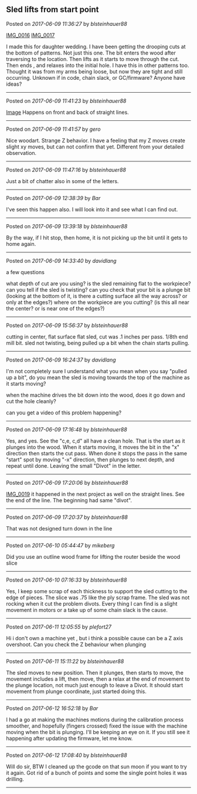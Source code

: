 ## Sled lifts from start point
Posted on *2017-06-09 11:36:27* by *blsteinhauer88*

[IMG_0016](//muut.com/u/maslowcnc/s3/:maslowcnc:ee5q:img_0016.jpg.jpg) [IMG_0017](//muut.com/u/maslowcnc/s3/:maslowcnc:RwT5:img_0017.jpg.jpg)

I made this for daughter wedding. I have been getting the drooping cuts at the bottom of patterns. Not just this one. The bit enters the wood after traversing to the location. Then lifts as it starts to move through the cut. Then ends , and relaxes into the initial hole. I have this in other patterns too.  Thought it was from my arms being loose, but now they are tight and still occurring. Unknown if in code, chain slack, or GC/firmware? Anyone have ideas?

---

Posted on *2017-06-09 11:41:23* by *blsteinhauer88*

[Image](//muut.com/u/maslowcnc/s3/:maslowcnc:WylW:image.jpg.jpg) 
Happens on front and back of straight lines.

---

Posted on *2017-06-09 11:41:57* by *gero*

Nice woodart. Strange Z behavior. I have a feeling that my Z moves create slight xy moves, but can not confirm that yet. Different from your detailed observation.

---

Posted on *2017-06-09 11:47:16* by *blsteinhauer88*

Just a bit of chatter also in some of the letters.

---

Posted on *2017-06-09 12:38:39* by *Bar*

I've seen this happen also. I will look into it and see what I can find out.

---

Posted on *2017-06-09 13:39:18* by *blsteinhauer88*

By the way, if I hit stop, then home, it is not picking up the bit until it gets to home again.

---

Posted on *2017-06-09 14:33:40* by *davidlang*

a few questions

what depth of cut are you using?
is the sled remaining flat to the workpiece?
can you tell if the sled is twisting?
can you check that your bit is a plunge bit (looking at the bottom of it, is there a cutting surface all the way across? or only at the edges?)
where on the workpiece are you cutting? (is this all near the center? or is near one of the edges?)

---

Posted on *2017-06-09 15:56:37* by *blsteinhauer88*

cutting in center, flat surface flat sled, cut was .1 inches per pass. 1/8th end mill bit. sled not twisting, being pulled up a bit when the chain starts pulling.

---

Posted on *2017-06-09 16:24:37* by *davidlang*

I'm not completely sure I understand what you mean when you say "pulled up a bit", do you mean the sled is moving towards the top of the machine as it starts moving?

when the machine drives the bit down into the wood, does it go down and cut the hole cleanly?

can you get a video of this problem happening?

---

Posted on *2017-06-09 17:16:48* by *blsteinhauer88*

Yes, and yes. See the "c,e, c,d" all have a clean hole. That is the start as it plunges into the wood. When it starts moving, it moves the bit in the "x" direction then starts the cut pass. When done it stops the pass in the same "start" spot by moving "-x" direction, then plunges to next depth, and repeat until done. Leaving the small "Divot" in the letter.

---

Posted on *2017-06-09 17:20:06* by *blsteinhauer88*

[IMG_0019](//muut.com/u/maslowcnc/s3/:maslowcnc:nzCN:img_0019.png.jpg) it happened in the next project as well on the straight lines. See the end of the line.  The beginning had same "divot".

---

Posted on *2017-06-09 17:20:37* by *blsteinhauer88*

That was not designed turn down in the line

---

Posted on *2017-06-10 05:44:47* by *mikeberg*

Did you use an outline wood frame for lifting the router beside the wood slice

---

Posted on *2017-06-10 07:16:33* by *blsteinhauer88*

Yes, I keep some scrap of each thickness to support the sled cutting to the edge of pieces. The slice was .75 like the ply scrap frame. The sled was not rocking when it cut the problem divots. Every thing I can find is a slight movement in motors or a take up of some chain slack is the cause.

---

Posted on *2017-06-11 12:05:55* by *plefort27*

Hi i don't own a machine yet , but i think a possible cause can be a Z axis overshoot. Can you check the Z behaviour when plunging

---

Posted on *2017-06-11 15:11:22* by *blsteinhauer88*

The sled moves to new position. Then it plunges, then starts to move, the movement includes a lift, then move, then a relax at the end of movement to the plunge location, not much just enough to leave a Divot.   It should start movement from plunge coordinate, just started doing this.

---

Posted on *2017-06-12 16:52:18* by *Bar*

I had a go at making the machines motions during the calibration process smoother, and hopefully (fingers crossed) fixed the issue with the machine moving when the bit is plunging. I'll be keeping an eye on it. If you still see it happening after updating the firmware, let me know.

---

Posted on *2017-06-12 17:08:40* by *blsteinhauer88*

Will do sir, BTW I cleaned up the gcode on that sun moon if you want to try it again.  Got rid of a bunch of points and some the single point holes it was drilling.

---


